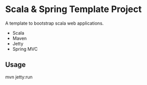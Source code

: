 Scala & Spring Template Project
===============================

A template to bootstrap scala web applications.

* Scala
* Maven
* Jetty
* Spring MVC

Usage
-----

mvn jetty:run
